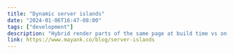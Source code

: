 ```yaml
---
title: "Dynamic server islands"
date: "2024-01-06T16:47-08:00"
tags: ["development"]
description: "Hybrid render parts of the same page at build time vs on each request."
link: https://www.mayank.co/blog/server-islands
---
```

